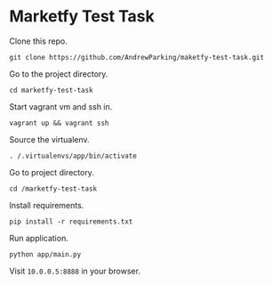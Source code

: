 # Marketfy Test Task


Clone this repo.
```
git clone https://github.com/AndrewParking/maketfy-test-task.git
```

Go to the project directory.
```
cd marketfy-test-task
```

Start vagrant vm and ssh in.
```
vagrant up && vagrant ssh
```

Source the virtualenv.
```
. /.virtualenvs/app/bin/activate
```

Go to project directory.
```
cd /marketfy-test-task
```

Install requirements.
```
pip install -r requirements.txt
```

Run application.
```
python app/main.py
```

Visit `10.0.0.5:8888` in your browser.
